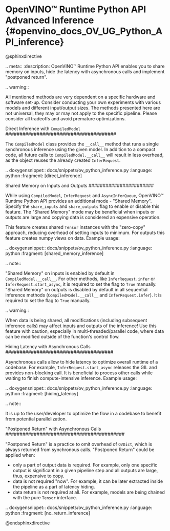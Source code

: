 # OpenVINO™ Runtime Python API Advanced Inference {#openvino_docs_OV_UG_Python_API_inference}

@sphinxdirective

.. meta::
   :description: OpenVINO™ Runtime Python API enables you to share memory on inputs, hide 
                 the latency with asynchronous calls and implement "postponed return".


.. warning:: 
   
   All mentioned methods are very dependent on a specific hardware and software set-up. 
   Consider conducting your own experiments with various models and different input/output
   sizes. The methods presented here are not universal, they may or may not apply to the 
   specific pipeline. Please consider all tradeoffs and avoid premature optimizations. 


Direct Inference with ``CompiledModel``
#######################################

The ``CompiledModel`` class provides the ``__call__`` method that runs a single synchronous inference using the given model. In addition to a compact code, all future calls to ``CompiledModel.__call__`` will result in less overhead, as the object reuses the already created ``InferRequest``.


.. doxygensnippet:: docs/snippets/ov_python_inference.py
   :language: python
   :fragment: [direct_inference]


Shared Memory on Inputs and Outputs
#######################

While using ``CompiledModel``, ``InferRequest`` and ``AsyncInferQueue``, 
OpenVINO™ Runtime Python API provides an additional mode - "Shared Memory". 
Specify the ``share_inputs`` and ``share_outputs`` flag to enable or disable this feature. 
The "Shared Memory" mode may be beneficial when inputs or outputs are large and copying data is considered an expensive operation.

This feature creates shared ``Tensor`` 
instances with the "zero-copy" approach, reducing overhead of setting inputs 
to minimum. For outputs this feature creates numpy views on data. Example usage:


.. doxygensnippet:: docs/snippets/ov_python_inference.py
   :language: python
   :fragment: [shared_memory_inference]


.. note:: 

   "Shared Memory" on inputs is enabled by default in ``CompiledModel.__call__``. 
   For other methods, like ``InferRequest.infer`` or ``InferRequest.start_async``, 
   it is required to set the flag to ``True`` manually.
   "Shared Memory" on outputs is disabled by default in all sequential inference methods (``CompiledModel.__call__`` and ``InferRequest.infer``). It is required to set the flag to ``True`` manually.

.. warning:: 

   When data is being shared, all modifications (including subsequent inference calls) may affect inputs and outputs of the inference! 
   Use this feature with caution, especially in multi-threaded/parallel code,
   where data can be modified outside of the function's control flow.


Hiding Latency with Asynchronous Calls
######################################

Asynchronous calls allow to hide latency to optimize overall runtime of a codebase. 
For example, ``InferRequest.start_async`` releases the GIL and provides non-blocking call. 
It is beneficial to process other calls while waiting to finish compute-intensive inference.
Example usage:

.. doxygensnippet:: docs/snippets/ov_python_inference.py
   :language: python
   :fragment: [hiding_latency]


.. note:: 
   
   It is up to the user/developer to optimize the flow in a codebase to benefit from potential parallelization.


"Postponed Return" with Asynchronous Calls
##########################################

"Postponed Return" is a practice to omit overhead of ``OVDict``, which is always returned from
synchronous calls. "Postponed Return" could be applied when:

* only a part of output data is required. For example, only one specific output is significant 
  in a given pipeline step and all outputs are large, thus, expensive to copy.
* data is not required "now". For example, it can be later extracted inside the pipeline as
  a part of latency hiding.
* data return is not required at all. For example, models are being chained with the pure ``Tensor`` interface.


.. doxygensnippet:: docs/snippets/ov_python_inference.py
   :language: python
   :fragment: [no_return_inference]
   
@endsphinxdirective

